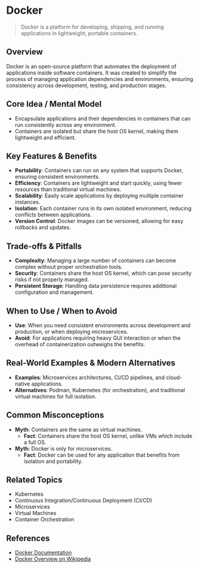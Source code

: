 # Docker

> Docker is a platform for developing, shipping, and running applications in lightweight, portable containers.

## Overview
Docker is an open-source platform that automates the deployment of applications inside software containers. It was created to simplify the process of managing application dependencies and environments, ensuring consistency across development, testing, and production stages.

## Core Idea / Mental Model
- Encapsulate applications and their dependencies in containers that can run consistently across any environment.
- Containers are isolated but share the host OS kernel, making them lightweight and efficient.

## Key Features & Benefits
- **Portability**: Containers can run on any system that supports Docker, ensuring consistent environments.
- **Efficiency**: Containers are lightweight and start quickly, using fewer resources than traditional virtual machines.
- **Scalability**: Easily scale applications by deploying multiple container instances.
- **Isolation**: Each container runs in its own isolated environment, reducing conflicts between applications.
- **Version Control**: Docker images can be versioned, allowing for easy rollbacks and updates.

## Trade-offs & Pitfalls
- **Complexity**: Managing a large number of containers can become complex without proper orchestration tools.
- **Security**: Containers share the host OS kernel, which can pose security risks if not properly managed.
- **Persistent Storage**: Handling data persistence requires additional configuration and management.

## When to Use / When to Avoid
- **Use**: When you need consistent environments across development and production, or when deploying microservices.
- **Avoid**: For applications requiring heavy GUI interaction or when the overhead of containerization outweighs the benefits.

## Real-World Examples & Modern Alternatives
- **Examples**: Microservices architectures, CI/CD pipelines, and cloud-native applications.
- **Alternatives**: Podman, Kubernetes (for orchestration), and traditional virtual machines for full isolation.

## Common Misconceptions
- **Myth**: Containers are the same as virtual machines.
  - **Fact**: Containers share the host OS kernel, unlike VMs which include a full OS.
- **Myth**: Docker is only for microservices.
  - **Fact**: Docker can be used for any application that benefits from isolation and portability.

## Related Topics
- Kubernetes
- Continuous Integration/Continuous Deployment (CI/CD)
- Microservices
- Virtual Machines
- Container Orchestration

## References
- [Docker Documentation](https://docs.docker.com/)
- [Docker Overview on Wikipedia](https://en.wikipedia.org/wiki/Docker_(software))